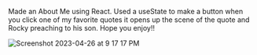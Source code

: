 Made an About Me using React. Used a useState to make a button when you click one of my favorite quotes it opens up the scene of the quote and Rocky preaching to his son. Hope you enjoy!!

![Screenshot 2023-04-26 at 9 17 17 PM](https://user-images.githubusercontent.com/128378594/234735261-bd067acb-e32a-4116-a368-067941e1dca4.png)
